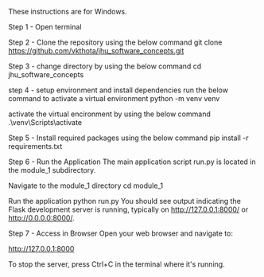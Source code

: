 These instructions are for Windows.

Step 1 - Open terminal

Step 2 - Clone the repository using the below command
git clone https://github.com/vkthota/jhu_software_concepts.git

Step 3 - change directory by using the below command
cd jhu_software_concepts

step 4 - setup environment and install dependencies
run the below command to activate a virtual environment
python -m venv venv 

activate the virtual encironment by using the below command
.\venv\Scripts\activate

Step 5 - Install required packages using the below command
pip install -r requirements.txt

Step 6 - Run the Application
The main application script run.py is located in the module_1 subdirectory.

Navigate to the module_1 directory
cd module_1

Run the application
python run.py
You should see output indicating the Flask development server is running, typically on http://127.0.0.1:8000/ or http://0.0.0.0:8000/.

Step 7 - Access in Browser
Open your web browser and navigate to:

http://127.0.0.1:8000

To stop the server, press Ctrl+C in the terminal where it's running.
